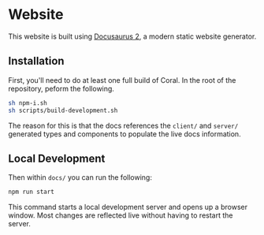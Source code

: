 # Website

This website is built using [Docusaurus 2](https://docusaurus.io/), a modern static website generator.

## Installation

First, you'll need to do at least one full build of Coral. In the root of the repository, peform the following.

```bash
sh npm-i.sh
sh scripts/build-development.sh
```

The reason for this is that the docs references the `client/` and `server/` generated types and components to populate the live docs information.

## Local Development

Then within `docs/` you can run the following:

```bash
npm run start
```

This command starts a local development server and opens up a browser window. Most changes are reflected live without having to restart the server.
